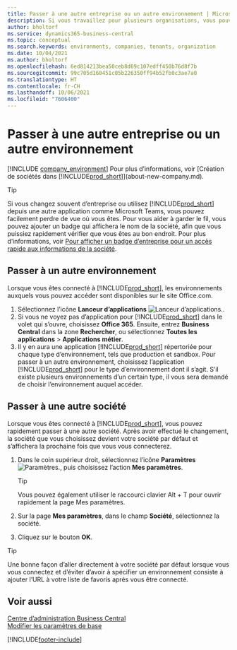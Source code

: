 ```yaml
---
title: Passer à une autre entreprise ou un autre environnement | Microsoft Docs
description: Si vous travaillez pour plusieurs organisations, vous pouvez rapidement passer d’un environnement et d’une société à l’autre.
author: bholtorf
ms.service: dynamics365-business-central
ms.topic: conceptual
ms.search.keywords: environments, companies, tenants, organization
ms.date: 10/04/2021
ms.author: bholtorf
ms.openlocfilehash: 6ed814213bea50ceb8d69c107edff450b76d8f7b
ms.sourcegitcommit: 99c705d160451c05b226350ff94b52fb0c3ae7a0
ms.translationtype: HT
ms.contentlocale: fr-CH
ms.lasthandoff: 10/06/2021
ms.locfileid: "7606400"
---
```

# <a name="switching-to-another-company-or-environment"></a>Passer à une autre entreprise ou un autre environnement

[!INCLUDE [company_environment](includes/company_environment.md)] Pour plus d’informations, voir [Création de sociétés dans [!INCLUDE[prod_short](includes/prod_short.md)]](about-new-company.md).  

> [!TIP]
> Si vous changez souvent d’entreprise ou utilisez [!INCLUDE[prod_short](includes/prod_short.md)] depuis une autre application comme Microsoft Teams, vous pouvez facilement perdre de vue où vous êtes. Pour vous aider à garder le fil, vous pouvez ajouter un badge qui affichera le nom de la société, afin que vous puissiez rapidement vérifier que vous êtes au bon endroit. Pour plus d’informations, voir [Pour afficher un badge d’entreprise pour un accès rapide aux informations de la société](ui-change-basic-settings.md#badge).

## <a name="switch-to-another-environment"></a>Passer à un autre environnement

Lorsque vous êtes connecté à [!INCLUDE[prod_short](includes/prod_short.md)], les environnements auxquels vous pouvez accéder sont disponibles sur le site Office.com. 

1. Sélectionnez l’icône **Lanceur d’applications** ![Lanceur d’applications.](media/app-launcher-icon.png "Le lanceur d’applications donne accès à plus de fonctionnalités").
2. Si vous ne voyez pas d’application pour [!INCLUDE[prod_short](includes/prod_short.md)] dans le volet qui s’ouvre, choisissez **Office 365**. Ensuite, entrez **Business Central** dans la zone **Rechercher**, ou sélectionnez **Toutes les applications** > **Applications métier**.   
3. Il y en aura une application [!INCLUDE[prod_short](includes/prod_short.md)] répertoriée pour chaque type d’environnement, tels que production et sandbox. Pour passer à un autre environnement, choisissez l’application [!INCLUDE[prod_short](includes/prod_short.md)] pour le type d’environnement dont il s’agit. S’il existe plusieurs environnements d’un certain type, il vous sera demandé de choisir l’environnement auquel accéder.

<!--
The following image shows tiles for accessing production and sandbox environments on the Dynamics 365 Home page.

:::image type="content" source="media/app-picker-environments.png" alt-text="The Dynamics 365 Home page showing production and sandbox environments.":::
-->
## <a name="switch-to-another-company"></a>Passer à une autre société

Lorsque vous êtes connecté à [!INCLUDE[prod_short](includes/prod_short.md)], vous pouvez rapidement passer à une autre société. Après avoir effectué le changement, la société que vous choisissez devient votre société par défaut et s’affichera la prochaine fois que vous vous connecterez.

1. Dans le coin supérieur droit, sélectionnez l’icône **Paramètres** ![Paramètres.](media/ui-experience/settings_icon_small.png "Icône Paramètres du tableau de bord"), puis choisissez l’action **Mes paramètres**.

    > [!TIP]
    > Vous pouvez également utiliser le raccourci clavier Alt + T pour ouvrir rapidement la page Mes paramètres.

2. Sur la page **Mes paramètres**, dans le champ **Société**, sélectionnez la société.  
3. Cliquez sur le bouton **OK**.

> [!TIP]
> Une bonne façon d’aller directement à votre société par défaut lorsque vous vous connectez et d’éviter d’avoir à spécifier un environnement consiste à ajouter l’URL à votre liste de favoris après vous être connecté.

## <a name="see-also"></a>Voir aussi

[Centre d’administration Business Central](/dynamics365/business-central/dev-itpro/administration/tenant-admin-center)  
[Modifier les paramètres de base](ui-change-basic-settings.md)  


[!INCLUDE[footer-include](includes/footer-banner.md)]